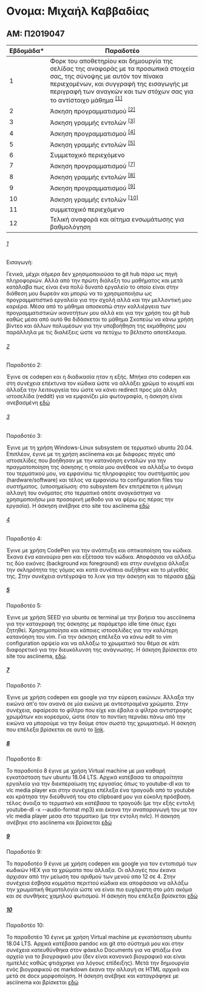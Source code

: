 # Ονομα: Μιχαήλ Καββαδίας

## ΑΜ: Π2019047



| Εβδομάδα* | Παραδοτέο |
| --- | --- |
| 1 | Φορκ του αποθετηρίου και δημιουργία της σελίδας της αναφοράς με τα προσωπικά στοιχεία σας, της σύνοψης με αυτόν τον πίνακα περιεχομένων, και συγγραφή της εισαγωγής με περιγραφή των αναγκών και των στόχων σας για το αντίστοιχο μάθημα <sup><a href="#1">[1]</a></sup> |
| 2 | Άσκηση προγραμματισμού <sup><a href="#2">[2]</a></sup> |
| 3 | Άσκηση γραμμής εντολών <sup><a href="#3">[3]</a></sup> |
| 4 | Άσκηση προγραμματισμού <sup><a href="#4">[4]</a></sup> |
| 5 | Άσκηση γραμμής εντολών <sup><a href="#5">[5]</a></sup> |
| 6 | Συμμετοχικό περιεχόμενο |
| 7 | Άσκηση προγραμματισμού <sup><a href="#7">[7]</a></sup> |
| 8 | Άσκηση γραμμής εντολών <sup><a href="#8">[8]</a></sup> |
| 9 | Άσκηση προγραμματισμού <sup><a href="#9">[9]</a></sup> |
| 10 | Άσκηση γραμμής εντολών <sup><a href="#10">[10]</a></sup> |
| 11 | συμμετοχικό περιεχόμενο |
| 12 | Τελική αναφορά και αίτημα ενσωμάτωσης για βαθμολόγηση |


###### [1](#1)

Εισαγωγή:

Γενικά, μέχρι σήμερα δεν χρησιμοποιούσα το git hub πάρα ως πηγή πληροφοριών.
Αλλά από την πρώτη διάλεξη του μαθήματος και μετά κατάλαβα πως είναι ένα πολύ δυνατό εργαλείο το οποίο είναι στην διάθεση μου δωρεάν και
μπορώ να το χρησιμοποιήσω ως προγραμματιστικό εργαλείο για την σχολή αλλά και την μελλοντική μου καριέρα. Μέσα από το μάθημα αποσκοπώ στην
καλλιέργεια των προγραμματιστικών  ικανοτήτων μου αλλά και για την χρήση του git hub καθώς μέσα από αυτό θα διδάσκεται το μάθημα Σκοπεύω 
να κάνω χρήση βίντεο και άλλων πολυμέσων για την υποβοήθηση της εκμάθησης μου παράλληλα με τις διαλέξεις ώστε να πετύχω το βέλτιστο αποτέλεσμα.

###### [2](#2)

Παραδοτέο 2:

Έγινε σε codepen και η διαδικασία ηταν η εξής. Μπήκα στο codepen και στη συνέχεια επέκτυνα τον κώδικα ώστε να αλλάξει χρώμα το κουμπί και άλλαξα την λειτουργεία του ώστε να 
κάνει redirect προς μία άλλη ιστοσελίδα (reddit) για να εμφανίζει μία φωτογραφία, η άσκηση είναι ανεβασμένη [εδώ](https://github.com/Michail-Kavvadias/site/blob/master/_remix/button.md)

###### [3](#3)

Παραδοτέο 3:

Έγινε με τη χρήση Windows-Linux subsystem σε τερματικό ubuntu 20.04. Επιπλέον, έγινε με τη χρήση asciinema και με διάφορες πηγές από ιστοσελίδες που βοήθησαν με την κατανόηση εντολών για την πραγματοποίηση της άσκησης η οποία μου ανέθεσε να αλλάξω το όνομα του τερματικού μου, να εμφανίσω τις πληροφορίες του συστήματός μου (hardware/software) και τέλος να εμφανίσω τα configuration files του συστήματος. (υποσημείωση: στο subsystem δεν επιτρέπεται η μόνιμη αλλαγή του ονόματος στο τερματικό οπότε αναγκάστηκα να χρησιμοποιήσω μια προσορινή μεθοδο για να φέρω εις πέρας την εργασία). Η άσκηση ανέβηκε στο site του asciinema [εδώ](https://asciinema.org/a/NbwcM49H7fhvYogdAD1H1PT19)

###### [4](#4)

Παραδοτέο 4:

Έγινε με χρήση CodePen για την ανάπτυξη και οπτικοποίηση του κώδικα. Έκανα ένα καινούριο pen και εξέτασα τον κώδικα. Αποφάσισα να αλλάξω τις δύο εικόνες (background και
foreground) και στην συνέχεια άλλαξα την σκληρότητα της γόμας και κατά συνέπεια αυξήθηκε και το μέγεθός της. Στην συνέχεια αντέγραψα το λινκ για την άσκηση και το πέρασα [εδώ](https://github.com/Michail-Kavvadias/site/blob/master/_remix/mouse-eraser.md)

##### [5](#5)

Παραδοτέο 5:

Έγινε με χρήση SEED για ubuntu σε terminal με την βοήεια του ascciinema για την καταγραφή της άσκησης με παράμετρο idle time όπως έχει ζητηθεί. Χρησημοποίησα και κάποιες ιστοσελίδες για την καλύτερη κατανόηση του vim. Για την άσκηση επέλεξα να κάνω edit το vim configuration αρψείο και να αλλάξω το χρωματικό του θέμα σε κάτι διαφορετικό για την διευκόλυνση της ανάγνωσης. Η άσκηση βρίσκεται στο site του asciinema, [εδώ](https://asciinema.org/a/haVBl0OkxrS4ln3W4aKzccE4h).

##### [7](#7)

Παραδοτέο 7:

Έγινε με χρήση codepen και google για την εύρεση εικώνων. Άλλαξα την εικώνα απ'ο τον ανανά σε μία εικώνα με αντεστραμένα χρώματα. Στην συνέχεια, αφαίρεσα το φίλτρο που είχε και έβαλα α φίλτρα αντιστροφής χρωμάτων και κορεσμού, ώστε όταν το ποντίκη περνάει πάνω από την εικώνα να μπορούμε να την δούμε στον σωστό της χρωματισμό.
Η άσκηση που επέλεξα βρίσκεται σε αυτό το [link](https://github.com/Michail-Kavvadias/site/blob/master/_remix/image-filter.md).

##### [8](#8)

Παραδοτέο 8:

Το παραδοτέο 8 έγινε με χρήση Virtual machine με μια καθαρή εγκατάσταση των ubuntu 18.04 LTS. Αρχικά κατέβασα τα απαραίτητα εργαλεία για την διεκπεραίωση της εργασίας όπως το youtube-dl και το vlc media player και στην συνέχεια επέλεξα ένα τραγούδι από το youtube και κράτησα την διεύθυνσή του στο clipboard μου για εύκολη πρόσβαση. τέλος άνοιξα το τερματικό και κατέβασα το τραγούδι (με την εξής εντολή youtube-dl -x --audio-format mp3) και έκανα την αναπαραγωγή του με τον vlc media player μεσα στο τερματικο (με την εντολη nvlc). Η άσκηση ανέβηκε στο asciinema και βρίσκεται [εδώ](https://asciinema.org/a/N10XJjxu7IMuA8x6VheTw93Ts)

##### [9](#9)

Παραδοτέο 9:

Το παραδοτέο 9 έγινε με χρήση codepen και google για τον εντοπισμό των κωδικών HEX για τα χρώματα που άλλαξα. Οι αλλαγές που έκανα άρχισαν από την μείωση του αριθμού των μενού απο 12 σε 4. Στην συνέχεια έσβησα κομμάτια περιττού κώδικα και αποφάσισα να αλλάξω την χρωματική θεματολογία ώστε να είναι πιο ευχάριστη στο μάτι ακόμα και σε συνθήκες χαμηλού φωτισμού. Η άσκηση που επέλεξα βρίσκεται [εδώ](https://github.com/Michail-Kavvadias/site/blob/master/_remix/menu-pie.md)

##### [10](#10)

Παραδοτέο 10:

Το παραδοτέο 10 έγινε με χρήση Virtual machine με εγκατάσταση ubuntu 18.04 LTS. Αρχικά κατέβασα pandoc και git στο σύστημά μου και στην συνέχεια κατευθύνθηκα στον φάκελο Documents για να φτιάξω ένα αρχείο για το βιογραφικό μου (δεν είναι κανονικό βιογραφικό και είναι ημιτελές καθώς φτιάχρηκε για λόγους επίδειξης). Μετά την δημιουργία ενός βιογραφικού σε markdown έκανα την αλλαγή σε HTML αρχικά και μετά σε docx μορφοποίηση. Η άσκηση ανέβηκε και καταγράφηκε με asciinema και βρίσκεται [εδώ](https://asciinema.org/a/WZJB9LPYlM8I641OgvqFGwhEG)
